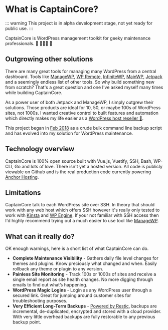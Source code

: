 # What is CaptainCore?

::: warning
This project is in alpha development stage, not yet ready for public use.
:::

CaptainCore is WordPress management toolkit for geeky maintenance professionals. 🚤 👨🏽‍💻 🔄

## Outgrowing other solutions

There are many great tools for managing many WordPress from a central dashboard. Tools like [ManageWP](https://managewp.com/), [WP Remote](https://wpremote.com/), [InfiniteWP](https://infinitewp.com/), [MainWP](https://mainwp.com/), [Jetpack](https://jetpack.com/) and a seemingly endless list of other tools. So why build something new from scratch? That's a great question and one I've asked myself many times while building CaptainCore.

As a power user of both Jetpack and ManageWP, I simply outgrew their solutions. Those products are ideal for 10, 50, or maybe 100s of WordPress sites, not 1000s. I wanted creative control to built features and automation which directly makes my life easier as a [WordPress host reseller 🌟](https://anchor.host/make-reselling-wordpress-hosting-awesome/).

This project began in [Feb 2018](https://github.com/CaptainCore/cli/commit/9cac109ba72f7d6e79da29cf90751f749c41bd46) as a crude bulk command line backup script and has evolved into my solution for WordPress maintenance.

## Technology overview

CaptainCore is 100% open source built with Vue.js, Vuetify, SSH, Bash, WP-CLI, Go and lots of love. There isn't yet a hosted version. All code is publicly viewable on Github and is the real production code currently powering [Anchor Hosting](https://anchor.host).

## Limitations

CaptainCore talk to each WordPress site over SSH. In theory that should work with any web host which offers SSH however it's really only tested to work with [Kinsta](https://kinsta.com) and [WP Engine](https://wpengine.com). If your not familiar with SSH access then I'd highly recommend trying out a much easier to use tool like [ManageWP](https://managewp.com).

## What can it really do?

OK enough warnings, here is a short list of what CaptainCore can do.

- **Complete Maintenance Visibility** - Gathers daily file level changes for themes and plugins. Know preciously what changed and when. Easily rollback any theme or plugin to any version.
- **Painless Site Monitoring** - Track 100s or 1000s of sites and receive a single email report as site health changes. No more digging through emails to find out what’s happening.
- **WordPress Magic Logins** - Login as any WordPress user through a secured link. Great for jumping around customer sites for troubleshooting purposes.
- **Very Efficient Long-Term Backups** - [Powered by Restic](https://captaincore.io/development-update/captaincore-update-26-restic-infused-backups/), backups are incremental, de-duplicated, encrypted and stored with a cloud provider. With very little overhead backups are fully restorable to any previous backup point.